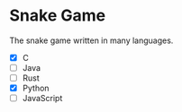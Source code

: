 # Snake Game
The snake game written in many languages.

* [x] C
* [ ] Java
* [ ] Rust
* [x] Python
* [ ] JavaScript
